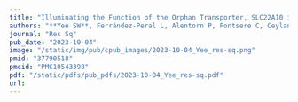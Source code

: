 ```yaml
---
title: "Illuminating the Function of the Orphan Transporter, SLC22A10 in Humans and Other Primates"
authors: "**Yee SW**, Ferrández-Peral L, Alentorn P, Fontsere C, Ceylan M, Koleske ML, Handin N, Artegoitia VM, Lara G, Chien HC, Zhou X, Dainat J, Zalevsky A, Sali A, Brand CM, Capra JA, Artursson P, Newman JW, Marques-Bonet T, Giacomini KM."
journal: "Res Sq"
pub_date: "2023-10-04"
image: "/static/img/pub/cpub_images/2023-10-04_Yee_res-sq.png"
pmid: "37790518"
pmcid: "PMC10543398"
pdf: "/static/pdfs/pub_pdfs/2023-10-04_Yee_res-sq.pdf"
url: 
---
```

